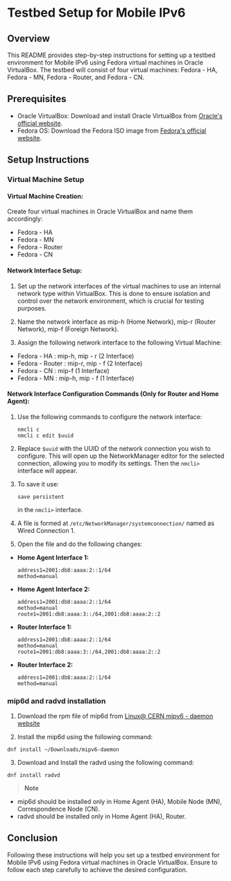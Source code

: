 # Testbed Setup for Mobile IPv6

## Overview
This README provides step-by-step instructions for setting up a testbed environment for Mobile IPv6 using Fedora virtual machines in Oracle VirtualBox. The testbed will consist of four virtual machines: Fedora - HA, Fedora - MN, Fedora - Router, and Fedora - CN.

## Prerequisites
- Oracle VirtualBox: Download and install Oracle VirtualBox from [Oracle's official website](https://www.virtualbox.org/).
- Fedora OS: Download the Fedora ISO image from [Fedora's official website](https://getfedora.org/).

## Setup Instructions
### Virtual Machine Setup
#### Virtual Machine Creation: 
Create four virtual machines in Oracle VirtualBox and name them accordingly:
   - Fedora - HA
   - Fedora - MN
   - Fedora - Router
   - Fedora - CN

#### Network Interface Setup:
1. Set up the network interfaces of the virtual machines to use an internal network type within VirtualBox. This is done to ensure isolation and control over the network environment, which is crucial for testing purposes.

2. Name the network interface as mip-h (Home Network), mip-r (Router Network), mip-f (Foreign Network).

3. Assign the following network interface to the following Virtual Machine:
-   Fedora - HA : mip-h, mip - r (2 Interface)
-   Fedora - Router : mip-r, mip - f (2 Interface)
-   Fedora - CN : mip-f (1 Interface)
-   Fedora - MN : mip-h, mip - f (1 Interface)

#### Network Interface Configuration Commands (Only for Router and Home Agent):
1. Use the following commands to configure the network interface:
     ```
     nmcli c
     nmcli c edit $uuid
     ```
2. Replace `$uuid` with the UUID of the network connection you wish to configure. This will open up the NetworkManager editor for the selected connection, allowing you to modify its settings. Then the `nmcli>` interface will appear.

3. To save it use:
    ```
    save persistent

    ```
    in the `nmcli>` interface.

4. A file is formed at `/etc/NetworkManager/systemconnection/` named as Wired Connection 1.

5. Open the file and do the following changes:
-   **Home Agent Interface 1:**
    ```
    address1=2001:db8:aaaa:2::1/64
    method=manual
    ```
-   **Home Agent Interface 2:**
    ```
    address1=2001:db8:aaaa:2::1/64
    method=manual
    route1=2001:db8:aaaa:3::/64,2001:db8:aaaa:2::2
    ```
-   **Router Interface 1:**
    ```
    address1=2001:db8:aaaa:2::1/64
    method=manual
    route1=2001:db8:aaaa:3::/64,2001:db8:aaaa:2::2
    ```
-   **Router Interface 2:**
    ```
    address1=2001:db8:aaaa:2::1/64
    method=manual
    ```

### mip6d and radvd installation
1. Download the rpm file of mip6d from [Linux@ CERN mipv6 - daemon website ](https://linuxsoft.cern.ch/cern/centos/7/updates/x86_64/repoview/mipv6-daemon.html)

2. Install the mip6d using the following command:
```
dnf install ~/Downloads/mipv6-daemon

```

3. Download and Install the radvd using the following command:
```
dnf install radvd

```
> **Note**
- mip6d should be installed only in Home Agent (HA), Mobile Node (MN), Correspondence Node (CN).
- radvd should be installed only in Home Agent (HA), Router.



## Conclusion
Following these instructions will help you set up a testbed environment for Mobile IPv6 using Fedora virtual machines in Oracle VirtualBox. Ensure to follow each step carefully to achieve the desired configuration.

